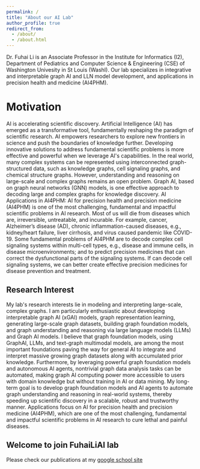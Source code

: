 ```yaml
---
permalink: /
title: "About our AI Lab"
author_profile: true
redirect_from: 
  - /about/
  - /about.html
---
```


Dr. Fuhai Li is an Associate Professor in the Institute for Informatics (I2), Department of Pediatrics and Computer Science & Engineering (CSE) of Washington Univesity in St Louis (WashI). Our lab specializes in integrative and interpretable graph AI and LLN model development, and applications in precision health and medicine (AI4PHM).


Motivation
======
AI is accelerating scientific discovery. Artificial Intelligence (AI) has emerged as a transformative tool, fundamentally reshaping the paradigm of scientific research. AI empowers researchers to explore new frontiers in science and push the boundaries of knowledge further. Developing innovative solutions to address fundamental scientific problems is more effective and powerful when we leverage AI's capabilities. In the real world, many complex systems can be represented using interconnected graph-structured data, such as knowledge graphs, cell signaling graphs, and chemical structure graphs. However, understanding and reasoning on large-scale and complex graphs remains an open problem. Graph AI, based on graph neural networks (GNN) models, is one effective approach to decoding large and complex graphs for knowledge discovery. 
AI Applications in AI4PHM: AI for precision health and precision medicine (AI4PHM) is one of the most challenging, fundamental and impactful scientific problems in AI research. Most of us will die from diseases which are, irreversible, untreatable, and incurable. For example, cancer, Alzheimer’s disease (AD), chronic inflammation-caused diseases, e.g., kidney/heart failure, liver cirrhosis, and virus caused pandemic like COVID-19. Some fundamental problems of AI4PHM are to decode complex cell signaling systems within multi-cell types, e.g., disease and immune cells, in disease microenvironments; and to predict precision medicines that can correct the dysfunctional parts of the signaling systems. If can decode cell signaling systems, we can better create effective precision medicines for disease prevention and treatment. 

Research Interest
------
My lab's research interests lie in modeling and interpreting large-scale, complex graphs. I am particularly enthusiastic about developing interpretable graph AI (xGAI) models, graph representation learning, generating large-scale graph datasets, building graph foundation models, and graph understanding and reasoning via large language models (LLMs) and Graph AI models. I believe that graph foundation models, using GraphAI, LLMs, and text-graph multimodal models, are among the most important foundations paving the way for general AI to integrate and interpret massive growing graph datasets along with accumulated prior knowledge. Furthermore, by leveraging powerful graph foundation models and autonomous AI agents, nontrivial graph data analysis tasks can be automated, making graph AI computing power more accessible to users with domain knowledge but without training in AI or data mining. My long-term goal is to develop graph foundation models and AI agents to automate graph understanding and reasoning in real-world systems, thereby speeding up scientific discovery in a scalable, robust and trustworthy manner. Applications focus on AI for precision health and precision medicine (AI4PHM), which are one of the most challenging, fundamental and impactful scientific problems in AI research to cure lethal and painful diseases.

Welcome to join FuhaiLiAI lab
------
Please check our publications at my [google school site](https://scholar.google.com/citations?hl=en&user=rVZfU9sAAAAJ&view_op=list_works&sortby=pubdate)
